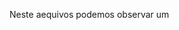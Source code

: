 Neste aequivos podemos observar um <script> de javascript aninhado dentro de um HTML file.

Nele tentei seguir a lei de que o próprio usuário deveria decidir pela quantidade de numeros da media.
O código não ao possui muitas distrações além  do necessário. 
